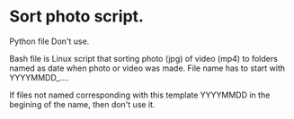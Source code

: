 # Sort photo script.

Python file Don't use.

Bash file is Linux script that sorting photo (jpg) of video (mp4) to folders named as date when photo or video was made. File name has to start with YYYYMMDD_....

If files not named corresponding with this template YYYYMMDD in the begining of the name, then don't use it.